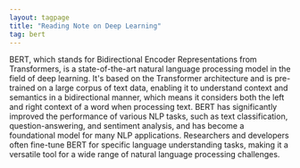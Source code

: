 ```yaml
---
layout: tagpage
title: "Reading Note on Deep Learning"
tag: bert
---
```


BERT, which stands for Bidirectional Encoder Representations from Transformers, is a state-of-the-art natural language processing model in the field of deep learning. It's based on the Transformer architecture and is pre-trained on a large corpus of text data, enabling it to understand context and semantics in a bidirectional manner, which means it considers both the left and right context of a word when processing text. BERT has significantly improved the performance of various NLP tasks, such as text classification, question-answering, and sentiment analysis, and has become a foundational model for many NLP applications. Researchers and developers often fine-tune BERT for specific language understanding tasks, making it a versatile tool for a wide range of natural language processing challenges.

